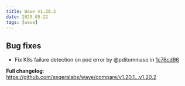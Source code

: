 ```yaml
---
title: Wave v1.20.2
date: 2025-05-22
tags: [wave]
---
```


## Bug fixes

- Fix K8s failure detection on pod error by @pditommaso in [1c76cd96](https://github.com/seqeralabs/wave/commit/1c76cd965ed4391f8cc9335bb46d7949586b6683)

**Full changelog**: https://github.com/seqeralabs/wave/compare/v1.20.1...v1.20.2
